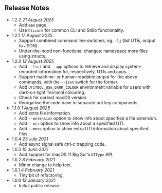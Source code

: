 ## Release Notes ##

- 1.2.2 *21 August 2025*
    - Add `man` page.
    - Use `Clicore` for common CLI and Stdio functionality.
- 1.2.1 *17 August 2025*
    - Support combined command line switches, eg. `-lj` (list UTIs, output to JSON).
    - Under-the-hood non-functional changes: namespace more files using structs.
- 1.2.0 *12 August 2025*
    - Add `--list` and `--app` options to retrieve and display system-recorded information for, respectively, UTIs and apps.
    - Support machine- or human-readable output for the above commands, with the `--json` switch for the former.
    - Add `UTITOOL_USE_DARK_COLOUR` environment variable for users with dark-on-light Terminal colouring.
    - Check for correct macOS version.
    - Reorganise the code base to separate out key components.
- 1.1.0 *1 August 2025*
    - Add extra file information.
    - Add `--extension` option to show info about specified a file extension.
    - Add `--uti` option to show info about a specified UTI.
    - Add `--more` option to show extra UTI information about specified files.
- 1.0.4 *23 July 2021*
    - Add async signal safe ctrl-c trapping code.
- 1.0.3 *15 June 2021*
    - Add support for macOS 11 Big Sur’s `UTType` API.
- 1.0.2 *8 February 2021*
    - Minor change to help text.
- 1.0.1 *4 February 2021*
    - Tiny bit of refactoring.
- 1.0.0 *12 January 2021*
    - Initial public release.
